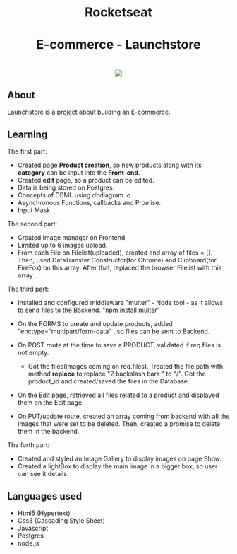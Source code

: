
<h1 align="center">Rocketseat</h1>

<h1 align="center"><b>E-commerce - Launchstore</b></h1>


<h1 align="center">
    <img src=https://ik.imagekit.io/cnbmdh4b9w/ezgif.com-gif-maker__2__PBPFt9fUJ.gif>
</h1>


## About
Launchstore is a project about building an E-commerce.


## Learning 
The first part:
- Created page **Product creation**, so new products along with its **category** can be input into the **Front-end**.
- Created **edit** page, so a product can be edited.
- Data is being stored on Postgres.
- Concepts of DBML using dbdiagram.io
- Asynchronous Functions, callbacks and Promise.
- Input Mask

The second part:
- Created Image manager on Frontend. 
- Limited up to 6 images upload.
- From each File on Filelist(uploaded), created and array of files = []. Then, used DataTransfer Constructor(for Chrome) and Clipboard(for FireFox) on this array. After that, replaced the browser Filelist with this array . 

The third part:
-  Installed and configured middleware "multer" - Node tool - as it allows to send files to the Backend. "npm install multer"
- On the FORMS to create and update products, added "enctype="multipart/form-data" , so files can be sent to Backend.
- On POST route at the time to save a PRODUCT, validated if req.files is not empty. 
    - Got the files(images coming on req.files). Treated the file.path with method **replace** to replace "2 backslash bars " to "/". Got the product_id and created/saved the files in the Database. 
 
- On the Edit page, retrieved all files related to a product and displayed them on the Edit page. 
- On PUT/update route, created an array coming from backend with all the images that were set to be deleted. Then, created a promise to delete them in the backend. 

The forth part:
- Created and styled an Image Gallery to display images on page Show.
- Created a lightBox to display the main image in a bigger box, so user can see it details.


## Languages used
- Html5 (Hypertext)
- Css3 (Cascading Style Sheet)
- Javascript
- Postgres
- node.js




